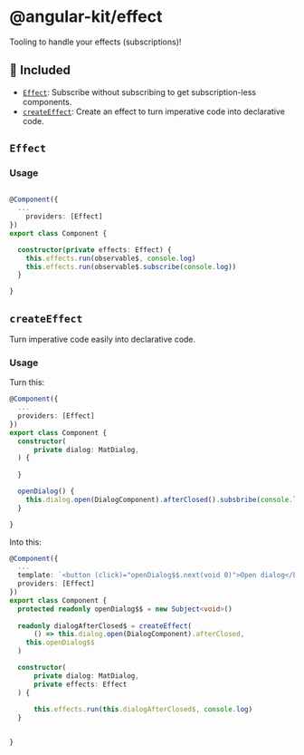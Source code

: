 # @angular-kit/effect

Tooling to handle your effects (subscriptions)!

## 🔋 Included

- [`Effect`](#EffectService): Subscribe without subscribing to get subscription-less components.
- [`createEffect`](#createEffect): Create an effect to turn imperative code into declarative code.

## `Effect`

### Usage

```typescript

@Component({
  ...
    providers: [Effect]
})
export class Component {

  constructor(private effects: Effect) {
    this.effects.run(observable$, console.log)
    this.effects.run(observable$.subscribe(console.log))
  }

}

```

## `createEffect`
Turn imperative code easily into declarative code.
### Usage

Turn this:
```typescript
@Component({
  ...
  providers: [Effect]
})
export class Component {
  constructor(
      private dialog: MatDialog,
  ) {
      
  }

  openDialog() {
    this.dialog.open(DialogComponent).afterClosed().subsbribe(console.log)
  }

}
```

Into this:

```typescript
@Component({
  ...
  template: `<button (click)="openDialog$$.next(void 0)">Open dialog</button>`,
  providers: [Effect]
})
export class Component {
  protected readonly openDialog$$ = new Subject<void>()
  
  readonly dialogAfterClosed$ = createEffect(
      () => this.dialog.open(DialogComponent).afterClosed, 
    this.openDialog$$
  )

  constructor(
      private dialog: MatDialog,
      private effects: Effect
  ) {
      
      this.effects.run(this.dialogAfterClosed$, console.log)
  }


}
```
